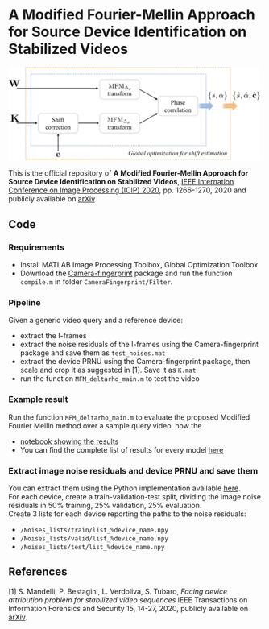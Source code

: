 # A Modified Fourier-Mellin Approach for Source Device Identification on Stabilized Videos
<img src="assets/fm_pipeline.png" width="500">

This is the official repository of **A Modified Fourier-Mellin Approach for Source Device Identification on Stabilized Videos**, [IEEE Internation Conference on Image Processing (ICIP) 2020](https://2020.ieeeicip.org/), pp. 1266-1270, 2020 and publicly available on [arXiv](https://arxiv.org/pdf/2005.09984.pdf).

## Code

### Requirements

- Install MATLAB Image Processing Toolbox, Global Optimization Toolbox
- Download the [Camera-fingerprint](http://dde.binghamton.edu/download/camera_fingerprint) package and run the function `compile.m` in folder `CameraFingerprint/Filter`.

### Pipeline

Given a generic video query and a reference device:
- extract the I-frames
- extract the noise residuals of the I-frames using the Camera-fingerprint package and save them as `test_noises.mat`
- extract the device PRNU using the Camera-fingerprint package, then scale and crop it as suggested in [1]. Save it as `K.mat`
- run the function `MFM_deltarho_main.m` to test the video

### Example result
Run the function `MFM_deltarho_main.m` to evaluate the proposed Modified Fourier Mellin method over a sample query video.  how the 
- [notebook showing the results](show_results.ipynb)
- You can find the complete list of results for every model [here](outputs/)

### Extract image noise residuals and device PRNU and save them 
You can extract them using the Python implementation available [here](https://github.com/polimi-ispl/prnu-python).  
For each device, create a train-validation-test split, dividing the image noise residuals in 50% training, 25% validation, 25% evaluation.  
Create 3 lists for each device reporting the paths to the noise residuals: 
- `/Noises_lists/train/list_%device_name.npy`
- `/Noises_lists/valid/list_%device_name.npy`
- `/Noises_lists/test/list_%device_name.npy`


## References
[1] S. Mandelli, P. Bestagini, L. Verdoliva, S. Tubaro, *Facing device attribution problem for stabilized video sequences*
IEEE Transactions on Information Forensics and Security 15, 14-27, 2020, publicly available on [arXiv](https://arxiv.org/pdf/2005.09984.pdf).

